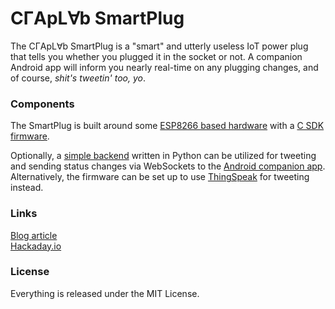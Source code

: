 # C&#x0413;ApL&#x2200;b SmartPlug

The C&#x0413;ApL&#x2200;b SmartPlug is a "smart" and utterly useless IoT power
plug that tells you whether you plugged it in the socket or not. A companion
Android app will inform you nearly real-time on any plugging changes, and of
course, *shit's tweetin' too, yo*.

### Components

The SmartPlug is built around some [ESP8266 based hardware](hardware/) with
a [C SDK firmware](firmware/).

Optionally, a [simple backend](backend/) written in Python can be utilized
for tweeting and sending status changes via WebSockets to the [Android companion
app](PlugBuddy/). Alternatively, the firmware can be set up to use
[ThingSpeak](https://thingspeak.com/) for tweeting instead.

### Links

[Blog article](http://sgreg.fi/blog/article/creating-an-utterly-useless-smart-power-plug)  
[Hackaday.io](https://hackaday.io/project/20736-the-utterly-useless-smartplug)

### License

Everything is released under the MIT License.

